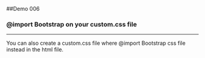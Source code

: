 ##Demo 006

### @import Bootstrap on your custom.css file 
___
You can also create a custom.css file where @import Bootstrap css file instead in the html file.



